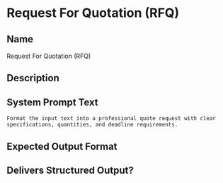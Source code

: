 # Request For Quotation (RFQ)

## Name
Request For Quotation (RFQ)

## Description


## System Prompt Text
```
Format the input text into a professional quote request with clear specifications, quantities, and deadline requirements.
```

## Expected Output Format


## Delivers Structured Output?

